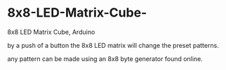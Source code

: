 # 8x8-LED-Matrix-Cube-
8x8 LED Matrix Cube, Arduino 

by a push of a button the 8x8 LED matrix will change the preset patterns. 

any pattern can be made using an 8x8 byte generator found online. 
